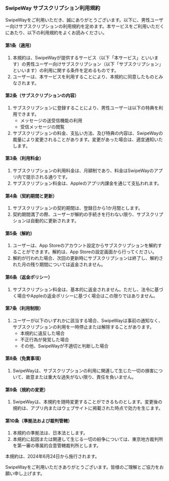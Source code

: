 ### SwipeWay サブスクリプション利用規約

SwipeWayをご利用いただき、誠にありがとうございます。以下に、男性ユーザー向けサブスクリプションの利用規約を定めます。本サービスをご利用いただくにあたり、以下の利用規約をよくお読みください。

#### 第1条（適用）
1. 本規約は、SwipeWayが提供するサービス（以下「本サービス」といいます）の男性ユーザー向けサブスクリプション（以下「サブスクリプション」といいます）の利用に関する条件を定めるものです。
2. ユーザーは、本サービスを利用することにより、本規約に同意したものとみなされます。

#### 第2条（サブスクリプションの内容）
1. サブスクリプションに登録することにより、男性ユーザーは以下の特典を利用できます。
    - メッセージの送受信機能の利用
    - 受信メッセージの閲覧
2. サブスクリプションの料金、支払い方法、及び特典の内容は、SwipeWayの裁量により変更されることがあります。変更があった場合は、適宜通知いたします。

#### 第3条（利用料金）
1. サブスクリプションの利用料金は、月額制であり、料金はSwipeWayのアプリ内で提示される通りです。
2. サブスクリプション料金は、Appleのアプリ内課金を通じて支払われます。

#### 第4条（契約期間と更新）
1. サブスクリプションの契約期間は、登録日から1か月間とします。
2. 契約期間満了の際、ユーザーが解約の手続きを行わない限り、サブスクリプションは自動的に更新されます。

#### 第5条（解約）
1. ユーザーは、App Storeのアカウント設定からサブスクリプションを解約することができます。解約は、App Storeの設定画面から行ってください。
2. 解約が行われた場合、次回の更新時にサブスクリプションは終了し、解約された月の残り期間については返金されません。

#### 第6条（返金ポリシー）
1. サブスクリプション料金は、基本的に返金されません。ただし、法令に基づく場合やAppleの返金ポリシーに基づく場合はこの限りではありません。

#### 第7条（利用制限）
1. ユーザーが以下のいずれかに該当する場合、SwipeWayは事前の通知なく、サブスクリプションの利用を一時停止または解除することがあります。
    - 本規約に違反した場合
    - 不正行為が発覚した場合
    - その他、SwipeWayが不適切と判断した場合

#### 第8条（免責事項）
1. SwipeWayは、サブスクリプションの利用に関連して生じた一切の損害について、故意または重大な過失がない限り、責任を負いません。

#### 第9条（規約の変更）
1. SwipeWayは、本規約を随時変更することができるものとします。変更後の規約は、アプリ内またはウェブサイトに掲載された時点で効力を生じます。

#### 第10条（準拠法および裁判管轄）
1. 本規約の準拠法は、日本法とします。
2. 本規約に起因または関連して生じる一切の紛争については、東京地方裁判所を第一審の専属的合意管轄裁判所とします。

本規約は、2024年6月24日から施行されます。

SwipeWayをご利用いただきありがとうございます。皆様のご理解とご協力をお願い申し上げます。
